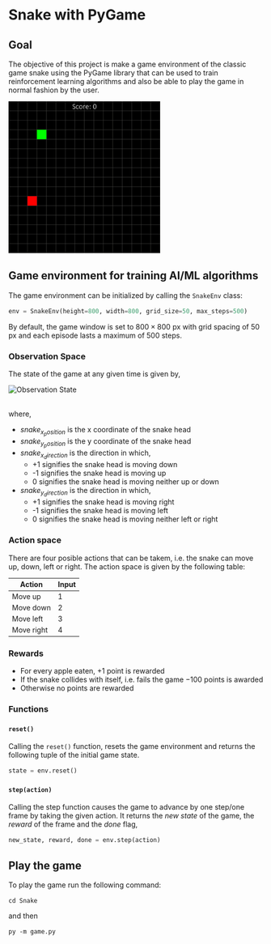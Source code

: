 # Snake with PyGame
## Goal

The objective of this project is make a game environment of the classic game snake using the PyGame library that can be used to train reinforcement learning algorithms and also be able to play the game in normal fashion by the user.

<img src="assets/your_game.gif" alt="Gameplay GIF" width="300" height="300">

## Game environment for training AI/ML algorithms

The game environment can be initialized by calling the `SnakeEnv` class:
```python
env = SnakeEnv(height=800, width=800, grid_size=50, max_steps=500)
```
By default, the game window is set to $800\times800$ px with grid spacing of $50$ px and each episode lasts a maximum of $500$ steps.

### Observation Space

The state of the game at any given time is given by,

![Observation State](https://latex.codecogs.com/svg.latex?Observation\%20state\%20=\%20(snake_{x\_position},\%20snake_{y\_position},\%20snake_{x\_direction},\%20snake_{y\_direction},\%20apple_{x\_position},\%20apple_{y\_position}))

\
where,
* $snake_{x_position}$ is the x coordinate of the snake head
* $snake_{y_position}$ is the y coordinate of the snake head
* $snake_{x_direction}$ is the direction in which,
    * +1 signifies the snake head is moving down
    * -1 signifies the snake head is moving up
    * 0 signifies the snake head is moving neither up or down
* $snake_{y_direction}$ is the direction in which,
    * +1 signifies the snake head is moving right
    * -1 signifies the snake head is moving left
    * 0 signifies the snake head is moving neither left or right

### Action space
There are four posible actions that can be takem, i.e. the snake can move up, down, left or right. The action space is given by the following table:

|    Action     |     Input     |
|---------------|---------------|
| Move up       |       1       |
| Move down     |       2       |
| Move left     |       3       |
| Move right    |       4       |


### Rewards

* For every apple eaten, $+1$ point is rewarded
* If the snake collides with itself, i.e. fails the game $-100$ points is awarded
* Otherwise no points are rewarded

### Functions

#### `reset()`

Calling the `reset()` function, resets the game environment and returns the following tuple of the initial game state. 
```python
state = env.reset()
```

#### `step(action)`

Calling the step function causes the game to advance by one step/one frame by taking the given action. It returns the *new state* of the game, the *reward* of the frame and the *done* flag,
```python
new_state, reward, done = env.step(action)
```

## Play the game
To play the game run the following command:
```console
cd Snake
```
and then 
```console
py -m game.py
```

